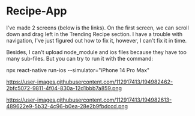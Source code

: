 # Recipe-App

I've made 2 screens (below is the links). On the first screen, we can scroll down and drag left in the Trending Recipe section. I have a trouble with navigation, I've just figured out how to fix it, however, I can't fix it in time. 

Besides, I can't upload node_module and ios files because they have too many sub-files. But you can try to run it with the command:
 
npx react-native run-ios --simulator="iPhone 14 Pro Max"

https://user-images.githubusercontent.com/112917413/194982462-2bfc5072-9811-4f04-830a-12d1bbb7a859.png


https://user-images.githubusercontent.com/112917413/194982613-489622e9-5b32-4c96-b0ea-28e2b9fbdccd.png
